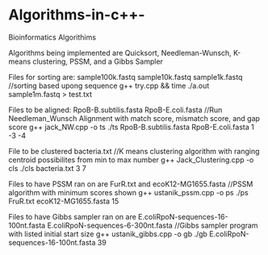 # Algorithms-in-c++-
Bioinformatics Algorithims

Algorithms being implemented are Quicksort, Needleman-Wunsch, K-means clustering, PSSM, and a Gibbs Sampler


Files for sorting are: sample100k.fastq sample10k.fastq sample1k.fastq
//sorting based upong sequence
g++ try.cpp && time ./a.out sample1m.fastq > test.txt


Files to be aligned: RpoB-B.subtilis.fasta RpoB-E.coli.fasta
//Run Needleman_Wunsch Alignment with match score, mismatch score, and gap score
g++ jack_NW.cpp -o ts
./ts RpoB-B.subtilis.fasta RpoB-E.coli.fasta 1 -3 -4

File to be clustered bacteria.txt
//K means clustering algorithm with ranging centroid possibilites from min to max number
g++ Jack_Clustering.cpp -o cls
 ./cls bacteria.txt 3 7

Files to have PSSM ran on are FurR.txt and ecoK12-MG1655.fasta
//PSSM algorithm with minimum scores shown
g++ ustanik_pssm.cpp -o ps
./ps FruR.txt ecoK12-MG1655.fasta 15


Files to have Gibbs sampler ran on are E.coliRpoN-sequences-16-100nt.fasta E.coliRpoN-sequences-6-300nt.fasta
//Gibbs sampler program with listed initial start size
g++  ustanik_gibbs.cpp -o gb
./gb E.coliRpoN-sequences-16-100nt.fasta 39
